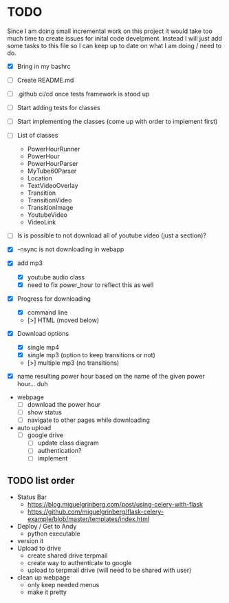 # TODO

Since I am doing small incremental work on this project it would take too much time to create issues for inital code develpment. Instead I will just add some tasks to this file so I can keep up to date on what I am doing / need to do.

- [x] Bring in my bashrc
- [ ] Create README.md
- [ ] .github ci/cd once tests framework is stood up
- [ ] Start adding tests for classes
- [ ] Start implementing the classes (come up with order to implement first)
- [ ] List of classes
    - PowerHourRunner
    - PowerHour
    - PowerHourParser
    - MyTube60Parser
    - Location
    - TextVideoOverlay
    - Transition
    - TransitionVideo
    - TransitionImage
    - YoutubeVideo
    - VideoLink

- [ ] Is is possible to not download all of youtube video (just a section)?
- [x] -nsync is not downloading in webapp
- [x] add mp3
    - [x] youtube audio class
    - [x] need to fix power_hour to reflect this as well
- [x] Progress for downloading
    - [x] command line
    - [>] HTML (moved below)
- [x] Download options
    - [x] single mp4
    - [x] single mp3 (option to keep transitions or not)
    - [>] multiple mp3 (no transitions)
- [x] name resulting power hour based on the name of the given power hour... duh
- webpage
    - [ ] download the power hour
    - [ ] show status
    - [ ] navigate to other pages while downloading
- auto upload
    - [ ] google drive
        - [ ] update class diagram
        - [ ] authentication?
        - [ ] implement

## TODO list order

- Status Bar
    - https://blog.miguelgrinberg.com/post/using-celery-with-flask
    - https://github.com/miguelgrinberg/flask-celery-example/blob/master/templates/index.html
- Deploy / Get to Andy
    - python executable
- version it
- Upload to drive
    - create shared drive terpmail
    - create way to authenticate to google
    - upload to terpmail drive (will need to be shared with user)
- clean up webpage
    - only keep needed menus
    - make it pretty
